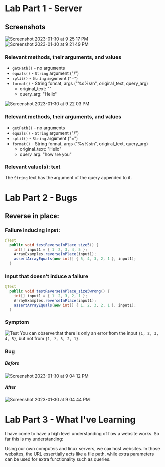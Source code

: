 # Lab Part 1 - Server
## Screenshots
![Screenshot 2023-01-30 at 9 25 17 PM](https://user-images.githubusercontent.com/122554370/215673114-affe51c2-782a-4366-9f7e-47fe5b001dd1.png=150x100)
![Screenshot 2023-01-30 at 9 21 49 PM](https://user-images.githubusercontent.com/122554370/215672655-2bf14fb6-0c5f-44ed-a609-c76581d2f33d.png)
### Relevant methods, their arguments, and values
* `getPath()` - no arguments
* `equals()` - `String` argument ("/")
* `split()` - `String` argument ("=")
* `format()` - String format, args ("%s%s\n", original_text, query_arg)
    * original_text: ""
    * query_arg: "Hello"

![Screenshot 2023-01-30 at 9 22 03 PM](https://user-images.githubusercontent.com/122554370/215672658-9144b964-c395-46ad-b2de-66ddad5ec0eb.png)
### Relevant methods, their arguments, and values
* `getPath()` - no arguments
* `equals()` - `String` argument ("/")
* `split()` - `String` argument ("=")
* `format()` - String format, args ("%s%s\n", original_text, query_arg)
    * original_text: "Hello"
    * query_arg: "how are you"


### Relevant value(s): text
The `String` text has the argument of the query appended to it.

# Lab Part 2 - Bugs
## Reverse in place: 
### Failure inducing input:
```java
@Test
  public void testReverseInPlace_size5() {
    int[] input1 = { 1, 2, 3, 4, 5 };
    ArrayExamples.reverseInPlace(input1);
    assertArrayEquals(new int[] { 5, 4, 3, 2, 1 }, input1);
  }
```
### Input that doesn't induce a failure
```java
@Test
  public void testReverseInPlace_size5wrong() {
    int[] input1 = { 1, 2, 3, 2, 1 };
    ArrayExamples.reverseInPlace(input1);
    assertArrayEquals(new int[] { 1, 2, 3, 2, 1 }, input1);
  }
```

### Symptom
![Test](https://user-images.githubusercontent.com/122554370/215671793-8aa8a989-faac-4883-a4f3-03fe0f9910b7.png)
You can observe that there is only an error from the input `{1, 2, 3, 4, 5}`, but not from `{1, 2, 3, 2, 1}`.

### Bug
##### Before
![Screenshot 2023-01-30 at 9 04 12 PM](https://user-images.githubusercontent.com/122554370/215670767-dd063f0d-51a3-4aa1-a769-eed57d50a699.png)
##### After
![Screenshot 2023-01-30 at 9 04 44 PM](https://user-images.githubusercontent.com/122554370/215670771-dd1148a0-3f25-4c03-9d8b-126afdf6a3be.png)


# Lab Part 3 - What I've Learning
I have come to have a high level understanding of how a website works. So far this is my understanding:

Using our own computers and linux servers, we can host websites. In those websites, the URL essentially acts like a file path, while extra parameters can be used for extra functionality such as queries.
